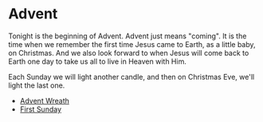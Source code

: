 # Advent

Tonight is the beginning of Advent.  Advent just means "coming".  It is the time when we remember the first time Jesus came to Earth, as a little baby, on Christmas.  And we also look forward to when Jesus will come back to Earth one day to take us all to live in Heaven with Him.

Each Sunday we will light another candle, and then on Christmas Eve, we'll light the last one.

* [Advent Wreath](adventwreat.md)
* [First Sunday](firstsunday.md)
